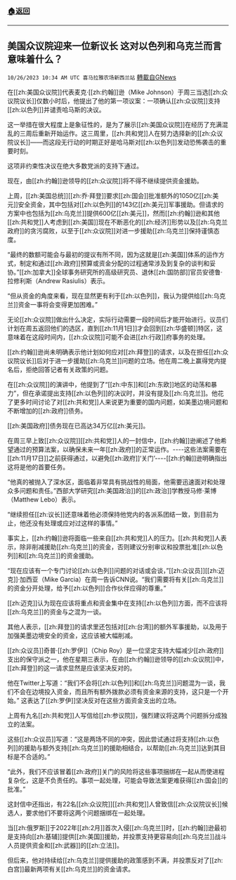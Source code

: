 ###  [:house:返回](README.md)
---


## 美国众议院迎来一位新议长 这对以色列和乌克兰而言意味着什么？
`10/26/2023 10:34 AM UTC 喜马拉雅农场新西兰站` [轉載自GNews](https://gnews.org/articles/1883300)

在[[zh:美国众议院]]代表麦克·[[zh:约翰]]逊（Mike Johnson）于周三当选[[zh:众议院议长]]仅数小时后，他提出了他的第一项议案：一项确认[[zh:众议院]]支持[[zh:以色列]]并谴责哈马斯的决议。

 这一举措在很大程度上是象征性的，是为了展示[[zh:美国众议院]]在经历了充满混乱的三周后重新开始运作。这三周里，[[zh:共和党]]人在努力选择新的[[zh:众议院议长]]——而这段无行动的时期正好是哈马斯对[[zh:以色列]]发动恐怖袭击的重要时刻。

 这项非约束性决议在绝大多数党派的支持下通过。

 现在，由[[zh:约翰]]逊领导的[[zh:众议院]]将不得不继续提供资金援助。

 上周，[[zh:美国总统]][[zh:乔·拜登]]要求[[zh:国会]]批准额外的1050亿[[zh:美元]]安全资金，其中包括对[[zh:以色列]]的143亿[[zh:美元]]军事援助。但请求的方案中也包括为[[zh:乌克兰]]提供600亿[[zh:美元]]，然而[[zh:约翰]]逊和其他[[zh:共和党]]人考虑到[[zh:美国]]现在不断恶化的[[zh:经济]]形势以及[[zh:乌克兰政府]]的贪污腐败，以至于[[zh:众议院]]对进一步援助[[zh:乌克兰]]保持谨慎态度。

 “最终的数额可能会与最初的提议有所不同，因为这就是[[zh:美国]]体系的运作方式，制定和通过[[zh:政府]]预算或资金分配的过程通常涉及到复杂的谈判和妥协。”[[zh:加拿大]]全球事务研究所的高级研究员、退休[[zh:国防部]]官员安德鲁·拉修利斯（Andrew Rasiulis）表示。

 “但从资金的角度来看，现在显然更有利于[[zh:以色列]]，我认为提供给[[zh:乌克兰]]资金一事将会变得更加困难。”

 无论[[zh:众议院]]做出什么决定，实际行动需要一段时间后才能开始进行。议员们计划在周五返回他们的选区，直到[[zh:11月1日]]才会回到[[zh:华盛顿]]特区，这意味着在这段时间内，[[zh:众议院]]可能不会进[[zh:行政]]府事务的处理。

 [[zh:约翰]]逊尚未明确表示他计划如何应对[[zh:拜登]]的请求，以及在担任[[zh:众议院议长]]后对于进一步援助[[zh:乌克兰]]问题的立场。他在周二晚上赢得党内提名后，拒绝回答记者有关政策的问题。

 在[[zh:众议院]]的演讲中，他提到了“[[zh:中东]]和[[zh:东欧]]地区的动荡和暴力”，但在承诺提出支持[[zh:以色列]]的决议时，并没有提及[[zh:乌克兰]]。他花了更多时间讨论了对[[zh:共和党]]人来说更为重要的国内问题，如美墨边境问题和不断增加的[[zh:政府]]债务。

 [[zh:美国政府]]债务现在已高达34万亿[[zh:美元]]。

 在周三早上致[[zh:众议院]][[zh:共和党]]人的一封信中，[[zh:约翰]]逊阐述了他希望通过的预算法案，以确保未来一年[[zh:政府]]的正常运作。\-\---这些法案需要在[[zh:11月17日]]之前获得通过，以避免[[zh:政府]]‘关门’\-\---[[zh:约翰]]逊明确指出这将是他的首要任务。

 “他真的被抛入了深水区，面临着非常具有挑战性的局面，他需要迅速面对和处理众多问题和责任。”西部大学研究[[zh:美国政治]]的[[zh:政治]]学教授马修·莱博（Matthew Lebo）表示。

 “继续担任[[zh:议长]]还意味着他必须保持他党内的各派系团结一致，到目前为止，他还没有处理或应对过这样的事情。”

事实上，[[zh:约翰]]逊将面临一些来自[[zh:共和党]]人的压力。[[zh:共和党]]人表示，除非削减援助[[zh:乌克兰]]的资金，否则建议分别审议和投票批准[[zh:以色列]]和[[zh:乌克兰]]的资金援助。

 “现在应该有一个专门讨论[[zh:以色列]]问题的对话或会谈，”[[zh:众议员]][[zh:迈克]]·加西亚（Mike Garcia）在周一告诉CNN说。“我们需要将有关[[zh:乌克兰]]的资金分开处理，给予[[zh:以色列]]合作伙伴应得的尊重。”

[[zh:迈克]]认为现在应该将重点和资金集中在支持[[zh:以色列]]方面，而不应该将[[zh:乌克兰]]的资金与之混为一谈。 

 其他人表示，[[zh:拜登]]的请求里还包括对[[zh:台湾]]的额外军事援助，以及用于加强美墨边境安全的资金，这应该被大幅削减。

[[zh:众议员]]奇普·[[zh:罗伊]]（Chip Roy）是一位坚定支持大幅减少[[zh:政府]]支出的保守派之一，他在星期三表示，在由[[zh:约翰]]逊领导的[[zh:众议院]]中，[[zh:拜登]]的这一请求显然是应该坚决反对的。 

 他在Twitter上写道：“我们不会将[[zh:以色列]]和[[zh:乌克兰]]问题混为一谈，我们不会在边境投入资金，而且所有额外拨款必须有资金来源的支持，这只是一个开始。” 这表达了[[zh:罗伊]]坚决反对在这些方面资金支出的立场。

 上周有九名[[zh:共和党]]人写信给[[zh:参议院]]，强烈建议将这两个问题拆分成独立的法案。

 这些[[zh:众议员]]写道：“这是两场不同的冲突，因此尝试通过将支持[[zh:以色列]]的援助与额外支持[[zh:乌克兰]]的援助相结合，以帮助[[zh:乌克兰]]达到其目标是不合适的。”

 “此外，我们不应该冒着[[zh:政府]]关门的风险将这些事项捆绑在一起从而使进程复杂化，这是不负责任的。事项一起处理，可能会导致法案更难获得[[zh:国会]]的批准。”

 这封信中还指出，有22名[[zh:众议院]][[zh:共和党]]人曾致信[[zh:众议院议长]]候选人，要求他们不要将这两个问题捆绑在一起处理。

 当[[zh:俄罗斯]]于2022年[[zh:2月]]首次入侵[[zh:乌克兰]]时，[[zh:约翰]]逊最初是支持向[[zh:基辅]]提供[[zh:美国]]援助，并投票支持更容易向[[zh:乌克兰]]战斗人员提供资金和[[zh:武器]]的[[zh:立法]]。

但后来，他对持续给[[zh:乌克兰]]提供援助的政策感到不满，并投票反对了[[zh:白宫]]最新两项有关[[zh:乌克兰]]的资金请求。

